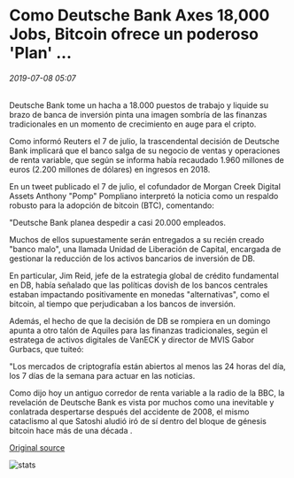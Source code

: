 # Como Deutsche Bank Axes 18,000 Jobs, Bitcoin ofrece un poderoso 'Plan' ...

###### 2019-07-08 05:07

Deutsche Bank tome un hacha a 18.000 puestos de trabajo y liquide su brazo de banca de inversión pinta una imagen sombría de las finanzas tradicionales en un momento de crecimiento en auge para el cripto.

Como informó Reuters el 7 de julio, la trascendental decisión de Deutsche Bank implicará que el banco salga de su negocio de ventas y operaciones de renta variable, que según se informa había recaudado 1.960 millones de euros (2.200 millones de dólares) en ingresos en 2018.

En un tweet publicado el 7 de julio, el cofundador de Morgan Creek Digital Assets Anthony "Pomp" Pompliano interpretó la noticia como un respaldo robusto para la adopción de bitcoin (BTC), comentando:

"Deutsche Bank planea despedir a casi 20.000 empleados.

Muchos de ellos supuestamente serán entregados a su recién creado "banco malo", una llamada Unidad de Liberación de Capital, encargada de gestionar la reducción de los activos bancarios de inversión de DB.

En particular, Jim Reid, jefe de la estrategia global de crédito fundamental en DB, había señalado que las políticas dovish de los bancos centrales estaban impactando positivamente en monedas "alternativas", como el bitcoin, al tiempo que perjudicaban a los bancos de inversión.

Además, el hecho de que la decisión de DB se rompiera en un domingo apunta a otro talón de Aquiles para las finanzas tradicionales, según el estratega de activos digitales de VanECK y director de MVIS Gabor Gurbacs, que tuiteó:

"Los mercados de criptografía están abiertos al menos las 24 horas del día, los 7 días de la semana para actuar en las noticias.

Como dijo hoy un antiguo corredor de renta variable a la radio de la BBC, la revelación de Deutsche Bank es vista por muchos como una inevitable y conlatrada despertarse después del accidente de 2008, el mismo cataclismo al que Satoshi aludió iró de sí dentro del bloque de génesis bitcoin hace más de una década .

[Original source](https://cointelegraph.com/news/as-deutsche-bank-axes-18-000-jobs-bitcoin-offers-a-powerful-plan)

![stats](https://c.statcounter.com/11760860/0/a89fa40b/1/ "stats")